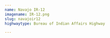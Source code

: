```yaml
---
name: Navajo IR-12
imagename: IR-12.png
slug: navajoir12
highwaytype: Bureau of Indian Affairs Highway

---
```

